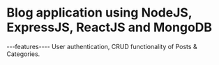 # Blog application using NodeJS, ExpressJS, ReactJS and MongoDB 

---features----
User authentication, CRUD functionality of Posts & Categories.
